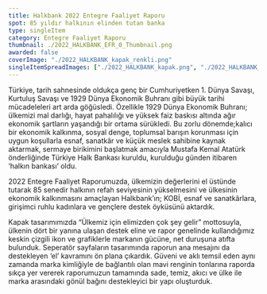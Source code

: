 ```yaml
---
title: Halkbank 2022 Entegre Faaliyet Raporu
spot: 85 yıldır halkının elinden tutan banka
type: singleItem
category: Entegre Faaliyet Raporu
thumbnail: ./2022_HALKBANK_EFR_0_Thumbnail.png
awarded: false
coverImage: "./2022_HALKBANK_kapak_renkli.png"
singleItemSpreadImages: ["./2022_HALKBANK_kapak.png", "./2022_HALKBANK_1.png", "./2022_HALKBANK_2.png", "./2022_HALKBANK_3.png"]
---
```


Türkiye, tarih sahnesinde oldukça genç bir Cumhuriyetken 1. Dünya Savaşı, Kurtuluş Savaşı ve 1929 Dünya Ekonomik Buhranı gibi büyük tarihi mücadeleleri art arda göğüsledi. Özellikle 1929 Dünya Ekonomik Buhranı; ülkemizi mal darlığı, hayat pahalılığı ve yüksek faiz baskısı altında ağır ekonomik şartların yaşandığı bir ortama sürükledi. Bu zorlu dönemde;kalıcı bir ekonomik kalkınma, sosyal denge, toplumsal barışın korunması için uygun koşullarla esnaf, sanatkâr ve küçük meslek sahibine kaynak aktarmak, sermaye birikimini başlatmak amacıyla Mustafa Kemal Atatürk önderliğinde Türkiye Halk Bankası kuruldu, kurulduğu günden itibaren ‘halkın bankası’ oldu.

2022 Entegre Faaliyet Raporumuzda, ülkemizin değerlerini el üstünde tutarak 85 senedir halkının refah seviyesinin yükselmesini ve ülkesinin ekonomik kalkınmasını amaçlayan Halkbank’ın; KOBİ, esnaf ve sanatkârlara, girişimci ruhlu kadınlara ve gençlere destek öyküsünü aktardık.

Kapak tasarımımızda “Ülkemiz için elimizden çok şey gelir” mottosuyla, ülkenin dört bir yanına ulaşan destek eline ve rapor genelinde kullandığımız keskin çizgili ikon ve grafiklerle markanın gücüne, net duruşuna atıfta bulunduk. Seperatör sayfaların tasarımında raporun ana mesajını da destekleyen ‘el’ kavramını ön plana çıkardık. Güveni ve aklı temsil eden aynı zamanda marka kimliğiyle de bağlantılı olan mavi renginin tonlarına raporda sıkça yer vererek raporumuzun tamamında sade, temiz, akıcı ve ülke ile marka arasındaki gönül bağını destekleyici bir yapı oluşturduk.
